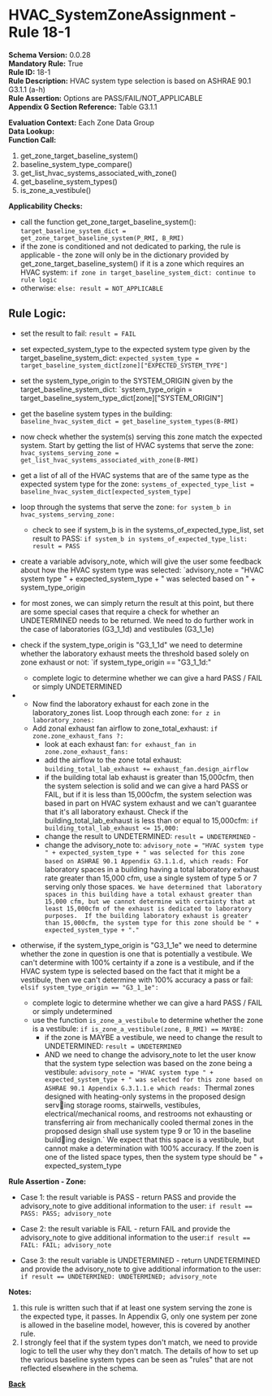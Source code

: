 # HVAC_SystemZoneAssignment - Rule 18-1
**Schema Version:** 0.0.28  
**Mandatory Rule:** True  
**Rule ID:** 18-1  
**Rule Description:** HVAC system type selection is based on ASHRAE 90.1 G3.1.1 (a-h)  
**Rule Assertion:** Options are PASS/FAIL/NOT_APPLICABLE  
**Appendix G Section Reference:** Table G3.1.1  

**Evaluation Context:** Each Zone Data Group  
**Data Lookup:**   
**Function Call:** 

1. get_zone_target_baseline_system()
2. baseline_system_type_compare()
3. get_list_hvac_systems_associated_with_zone()
4. get_baseline_system_types()
5. is_zone_a_vestibule()


**Applicability Checks:**
- call the function get_zone_target_baseline_system(): `target_baseline_system_dict = get_zone_target_baseline_system(P_RMI, B_RMI)`
- if the zone is conditioned and not dedicated to parking, the rule is applicable - the zone will only be in the dictionary provided by get_zone_target_baseline_system() if it is a zone which requires an HVAC system: `if zone in target_baseline_system_dict: continue to rule logic`
- otherwise: `else: result = NOT_APPLICABLE`

## Rule Logic:  
- set the result to fail: `result = FAIL`
- set expected_system_type to the expected system type given by the target_baseline_system_dict: `expected_system_type = target_baseline_system_dict[zone]["EXPECTED_SYSTEM_TYPE"]`
- set the system_type_origin to the SYSTEM_ORIGIN given by the target_baseline_system_dict: `system_type_origin = target_baseline_system_type_dict[zone]["SYSTEM_ORIGIN"]
- get the baseline system types in the building: `baseline_hvac_system_dict = get_baseline_system_types(B-RMI)`
- now check whether the system(s) serving this zone match the expected system.  Start by getting the list of HVAC systems that serve the zone: `hvac_systems_serving_zone = get_list_hvac_systems_associated_with_zone(B-RMI)`
- get a list of all of the HVAC systems that are of the same type as the expected system type for the zone: `systems_of_expected_type_list = baseline_hvac_system_dict[expected_system_type]`
- loop through the systems that serve the zone: `for system_b in hvac_systems_serving_zone:`
	- check to see if system_b is in the systems_of_expected_type_list, set result to PASS: `if system_b in systems_of_expected_type_list: result = PASS`
 - create a variable advisory_note, which will give the user some feedback about how the HVAC system type was selected: `advisory_note = "HVAC system type " + expected_system_type + " was selected based on " + system_type_origin


 - for most zones, we can simply return the result at this point, but there are some special cases that require a check for whether an UNDETERMINED needs to be returned.  We need to do further work in the case of laboratories (G3_1_1d) and vestibules (G3_1_1e)
 - check if the system_type_origin is "G3_1_1d" we need to determine whether the laboratory exhaust meets the threshold based solely on zone exhaust or not: `if system_type_origin == "G3_1_1d:"
	- complete logic to determine whether we can give a hard PASS / FAIL or simply UNDETERMINED

 - - Now find the laboratory exhaust for each zone in the laboratory_zones list.  Loop through each zone: `for z in laboratory_zones:`
   - Add zonal exhaust fan airflow to zone_total_exhaust: `if zone.zone_exhaust_fans ?:`
       - look at each exhaust fan: `for exhaust_fan in zone.zone_exhaust_fans:`
       -  add the airflow to the zone total exhaust: `building_total_lab_exhaust += exhaust_fan.design_airflow`
       -  if the building total lab exhaust is greater than 15,000cfm, then the system selection is solid and we can give a hard PASS or FAIL, but if it is less than 15,000cfm, the system selection was based in part on HVAC system exhaust and we can't guarantee that it's all laboratory exhaust.  Check if the building_total_lab_exhaust is less than or equal to 15,000cfm: `if building_total_lab_exhaust <= 15,000:`
		-  change the result to UNDETERMINED: `result = UNDETERMINED`	-
   		-  change the advisory_note to: `advisory_note = "HVAC system type " + expected_system_type + " was selected for this zone based on ASHRAE 90.1 Appendix G3.1.1.d, which reads: `For laboratory spaces in a building having a total laboratory exhaust rate greater than 15,000 cfm, use a single system of type 5 or 7 serving only those spaces.` We have determined that laboratory spaces in this building have a total exhaust greater than 15,000 cfm, but we cannot determine with certainty that at least 15,000cfm of the exhaust is dedicated to laboratory purposes.  If the building laboratory exhaust is greater than 15,000cfm, the system type for this zone should be " + expected_system_type + "."`

 - otherwise, if the system_type_origin is "G3_1_1e" we need to determine whether the zone in question is one that is potentially a vestibule.  We can't determine with 100% certainty if a zone is a vestibule, and if the HVAC system type is selected based on the fact that it might be a vestibule, then we can't determine with 100% accuracy a pass or fail: `elsif system_type_origin == "G3_1_1e":`
	 - complete logic to determine whether we can give a hard PASS / FAIL or simply undetermined
  	- use the function `is_zone_a_vestibule` to determine whether the zone is a vestibule: `if is_zone_a_vestibule(zone, B_RMI) == MAYBE:`
		- if the zone is MAYBE a vestibule, we need to change the result to UNDETERMINED: `result = UNDETERMINED`
   		- AND we need to change the advisory_note to let the user know that the system type selection was based on the zone being a vestibule: `advisory_note = "HVAC system type " + expected_system_type + " was selected for this zone based on ASHRAE 90.1 Appendix G.3.1.1.e which reads: `Thermal zones designed with heating-only systems in the proposed design serving storage rooms, stairwells, vestibules, electrical/mechanical rooms, and restrooms not exhausting or transferring air from mechanically cooled thermal zones in the proposed design shall use system type 9 or 10 in the baseline building design.` We expect that this space is a vestibule, but cannot make a determination with 100% accuracy.  If the zoen is one of the listed space types, then the system type should be " + expected_system_type


  **Rule Assertion - Zone:**

  - Case 1: the result variable is PASS - return PASS and provide the advisory_note to give additional information to the user: `if result == PASS: PASS; advisory_note`
  - Case 2: the result variable is FAIL - return FAIL and provide the advisory_note to give additional information to the user:`if result == FAIL: FAIL; advisory_note`

  - Case 3: the result variable is UNDETERMINED - return UNDETERMINED and provide the advisory_note to give additional information to the user: `if result == UNDETERMINED: UNDETERMINED; advisory_note`


**Notes:**
1. this rule is written such that if at least one system serving the zone is the expected type, it passes.  In Appendix G, only one system per zone is allowed in the baseline model, however, this is covered by another rule.
2. I strongly feel that if the system types don't match, we need to provide logic to tell the user why they don't match.  The details of how to set up the various baseline system types can be seen as "rules" that are not reflected elsewhere in the schema.


**[Back](../_toc.md)**
